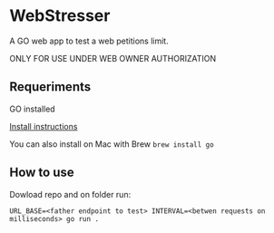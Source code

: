 # WebStresser
A GO web app to test a web petitions limit. 

ONLY FOR USE UNDER WEB OWNER AUTHORIZATION 

## Requeriments
GO installed 

[Install instructions](https://go.dev/doc/install)

You can also install on Mac with Brew `brew install go`
  
## How to use

Dowload repo and on folder run: 

```
URL_BASE=<father endpoint to test> INTERVAL=<betwen requests on milliseconds> go run .
```

